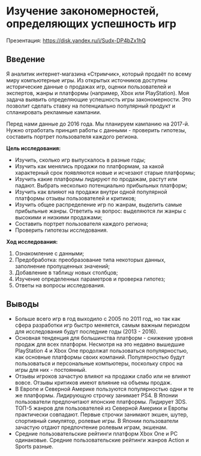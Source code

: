 # Изучение закономерностей, определяющих успешность игр

Презентация: https://disk.yandex.ru/i/Sudx-DP4bZx1hQ

## Введение

Я аналитик интернет-магазина «Стримчик», который продаёт по всему миру компьютерные игры. Из открытых источников доступны исторические данные о продажах игр, оценки пользователей и экспертов, жанры и платформы (например, Xbox или PlayStation). Моя задача выявить определяющие успешность игры закономерности. Это позволит сделать ставку на потенциально популярный продукт и спланировать рекламные кампании.

Перед нами данные до 2016 года. Мы планируем кампанию на 2017-й. Нужно отработать принцип работы с данными - проверить гипотезы, составить портрет пользователя каждого региона.

**Цель исследования:**

- Изучить, сколько игр выпускалось в разные годы;
- Изучить как менялись продажи по платформам, за какой характерный срок появляются новые и исчезают старые платформы;
- Изучить какие платформы лидируют по продажам, растут или падают. Выбрать несколько потенциально прибыльных платформ;
- Изучить как влияют на продажи внутри одной популярной платформы отзывы пользователей и критиков;
- Изучить общее распределение игр по жанрам, выделить самые прибыльные жанры. Ответить на вопрос: выделяются ли жанры с высокими и низкими продажами;
- Составить портрет пользователя каждого региона;
- Проверить гипотезы исследования.

**Ход исследования:**

1. Ознакомление с данными;
2. Предобработка: преобразование типа некоторых данных, заполнение пропущенных значений;
3. Добавление в таблицу новых столбцов;
4. Изучение определенных параметров и проверка гипотез;
5. Ответы на вопросы исследования.

## Выводы

- Больше всего игр в год выходило с 2005 по 2011 год, но так как сфера разработки игр быстро меняется, самым важным периодом для исследования будут последние годы (2013 - 2016). 
- Основная тенденция для большинства платформ - снижение уровня продаж для всех платформ. Несмотря на это недавно вышедшие PlayStation 4 и Xbox One продолжат пользоваться популярностью, как основные платформы своих компаний. Популярностью будут пользоваться и персональные компьютеры, поскольку спрос на игры для них - постоянный.
- Отзывы игроков зачастую влияют на продажи слабо или не влияют вовсе. Отзывы критиков имеют влияние на объемы продаж.
- В Европе и Северной Америке пользуются популярностью одни и те же платформы. Лидирующую строчку занимает PS4. В Японии пользователи предпочитают японские платформы. Лидирует 3DS. ТОП-5 жанров для пользователей из Северной Америки и Европы практически совпадают. Первые строчки занимают экшен, шутер, спортивный симулятор, ролевые игры. В Японии пользователи зачастую отдают предпочтение ролевым играм, экшенам. 
- Средние пользовательские рейтинги платформ Xbox One и PC одинаковые. Средние пользовательские рейтинги жанров Action и Sports разные.

